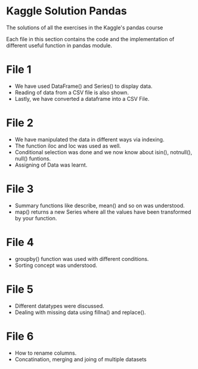 # Kaggle Solution Pandas
The solutions of all the exercises in the Kaggle's pandas course

Each file in this section contains the code and the implementation of different useful function in pandas module.

# File 1
- We have used DataFrame() and Series() to display data.
- Reading of data from a CSV file is also shown.
- Lastly, we have converted a dataframe into a CSV File.

# File 2
- We have manipulated the data in different ways via indexing.
- The function iloc and loc was used as well.
- Conditional selection was done and we now know about isin(), notnull(), null() funtions.
- Assigning of Data was learnt.

# File 3
- Summary functions like describe, mean() and so on was understood.
- map() returns a new Series where all the values have been transformed by your function.

# File 4
- groupby() function was used with different conditions.
- Sorting concept was understood.

# File 5
- Different datatypes were discussed.
- Dealing with missing data using fillna() and replace().

# File 6
- How to rename columns.
- Concatination, merging and joing of multiple datasets
